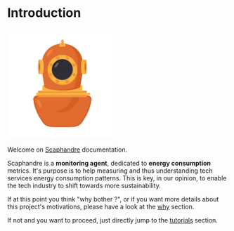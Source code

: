 # Introduction

<a href="https://github.com/hubblo-org/scaphandre/"><img src="scaphandre.svg" width="250px"/></a>

Welcome on [Scaphandre](https://github.com/hubblo-org/scaphandre) documentation.

Scaphandre is a **monitoring agent**, dedicated to **energy consumption** metrics. It's purpose is to help measuring and thus understanding tech services energy consumption patterns. This is key, in our opinion, to enable the tech industry to shift towards more sustainability.

If at this point you think "why bother ?", or if you want more details about this project's motivations, please have a look at the [why](why.md) section.

If not and you want to proceed, just directly jump to the [tutorials](tutorials/overview.md) section.